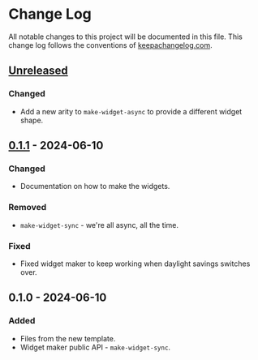 # Change Log
All notable changes to this project will be documented in this file. This change log follows the conventions of [keepachangelog.com](http://keepachangelog.com/).

## [Unreleased]
### Changed
- Add a new arity to `make-widget-async` to provide a different widget shape.

## [0.1.1] - 2024-06-10
### Changed
- Documentation on how to make the widgets.

### Removed
- `make-widget-sync` - we're all async, all the time.

### Fixed
- Fixed widget maker to keep working when daylight savings switches over.

## 0.1.0 - 2024-06-10
### Added
- Files from the new template.
- Widget maker public API - `make-widget-sync`.

[Unreleased]: https://github.com/your-name/diff-checker/compare/0.1.1...HEAD
[0.1.1]: https://github.com/your-name/diff-checker/compare/0.1.0...0.1.1
